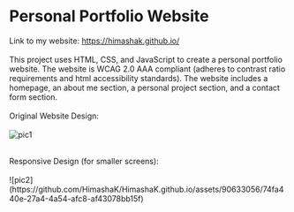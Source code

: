 # Personal Portfolio Website
Link to my website: https://himashak.github.io/ <br><br>
This project uses HTML, CSS, and JavaScript to create a personal portfolio website. The website is WCAG 2.0 AAA compliant (adheres to contrast ratio requirements and html accessibility standards). The website includes a homepage, an about me section, a personal project section, and a contact form section.
<br><br>
Original Website Design: <br><br>
![pic1](https://github.com/HimashaK/HimashaK.github.io/assets/90633056/74785cf3-f84c-407c-a7c9-e1cba010f962)

<br>
Responsive Design (for smaller screens): <br><br>
![pic2](https://github.com/HimashaK/HimashaK.github.io/assets/90633056/74fa440e-27a4-4a54-afc8-af43078bb15f)




